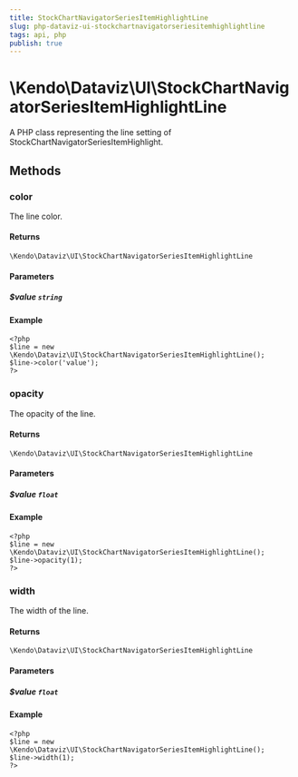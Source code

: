 ```yaml
---
title: StockChartNavigatorSeriesItemHighlightLine
slug: php-dataviz-ui-stockchartnavigatorseriesitemhighlightline
tags: api, php
publish: true
---
```


# \Kendo\Dataviz\UI\StockChartNavigatorSeriesItemHighlightLine

A PHP class representing the line setting of StockChartNavigatorSeriesItemHighlight.


## Methods

### color
The line color.

#### Returns
`\Kendo\Dataviz\UI\StockChartNavigatorSeriesItemHighlightLine`

#### Parameters

##### $value `string`



#### Example 
    <?php
    $line = new \Kendo\Dataviz\UI\StockChartNavigatorSeriesItemHighlightLine();
    $line->color('value');
    ?>

### opacity
The opacity of the line.

#### Returns
`\Kendo\Dataviz\UI\StockChartNavigatorSeriesItemHighlightLine`

#### Parameters

##### $value `float`



#### Example 
    <?php
    $line = new \Kendo\Dataviz\UI\StockChartNavigatorSeriesItemHighlightLine();
    $line->opacity(1);
    ?>

### width
The width of the line.

#### Returns
`\Kendo\Dataviz\UI\StockChartNavigatorSeriesItemHighlightLine`

#### Parameters

##### $value `float`



#### Example 
    <?php
    $line = new \Kendo\Dataviz\UI\StockChartNavigatorSeriesItemHighlightLine();
    $line->width(1);
    ?>

